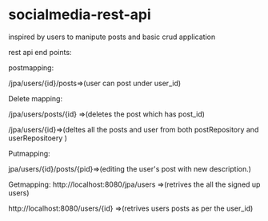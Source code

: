# socialmedia-rest-api
inspired by users to manipute posts and basic crud application

rest api end points:



postmapping:

/jpa/users/{id}/posts=>(user can post under user_id)

Delete mapping:

/jpa/users/posts/{id} =>(deletes the post which has post_id)

/jpa/users/{id}=>(deltes all the posts and user from both postRepository and userRepositoery )


Putmapping:

jpa/users/{id}/posts/{pid}=>(editing the user's post with new description.)


Getmapping:
http://localhost:8080/jpa/users =>(retrives the all the signed up users)

http://localhost:8080/users/{id} =>(retrives users posts as per the user_id)
